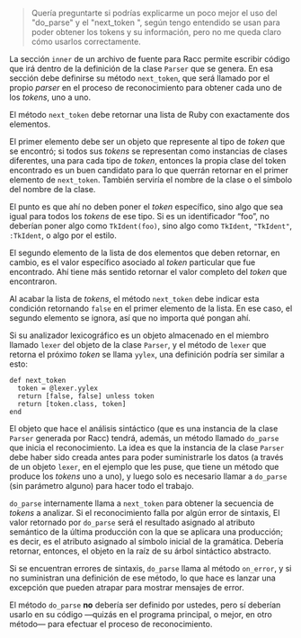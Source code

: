 > Quería preguntarte si podrías explicarme un poco mejor el uso del "do_parse" y el "next_token ", según tengo entendido se usan para poder obtener los tokens y su información, pero no me queda claro cómo usarlos correctamente.

La sección `inner` de un archivo de fuente para Racc permite escribir código que irá dentro de la definición de la clase `Parser` que se genera.  En esa sección debe definirse su método `next_token`, que será llamado por el propio *parser* en el proceso de reconocimiento para obtener cada uno de los *tokens*, uno a uno.

El método `next_token` debe retornar una lista de Ruby con exactamente dos elementos.

El primer elemento debe ser un objeto que represente al tipo de *token* que se encontró; si todos sus *tokens* se representan como instancias de clases diferentes, una para cada tipo de *token*, entonces la propia clase del token encontrado es un buen candidato para lo que querrán retornar en el primer elemento de `next_token`.  También serviría el nombre de la clase o el símbolo del nombre de la clase.

El punto es que ahí no deben poner el *token* específico, sino algo que sea igual para todos los *tokens* de ese tipo.  Si es un identificador “foo”, no deberían poner algo como `TkIdent(foo)`, sino algo como `TkIdent`, `"TkIdent"`, `:TkIdent`, o algo por el estilo.

El segundo elemento de la lista de dos elementos que deben retornar, en cambio, es el valor específico asociado al *token* particular que fue encontrado.  Ahí tiene más sentido retornar el valor completo del *token* que encontraron.

Al acabar la lista de *tokens*, el método `next_token` debe indicar esta condición retornando `false` en el primer elemento de la lista.  En ese caso, el segundo elemento se ignora, así que no importa qué pongan ahí.

Si su analizador lexicográfico es un objeto almacenado en el miembro llamado `lexer` del objeto de la clase `Parser`, y el método de `lexer` que retorna el próximo *token* se llama `yylex`, una definición podría ser similar a esto:

    def next_token
      token = @lexer.yylex
      return [false, false] unless token
      return [token.class, token]
    end



El objeto que hace el análisis sintáctico (que es una instancia de la clase `Parser` generada por Racc) tendrá, además, un método llamado `do_parse` que inicia el reconocimiento.  La idea es que la instancia de la clase `Parser` debe haber sido creada antes para poder suministrarle los datos (a través de un objeto `lexer`, en el ejemplo que les puse, que tiene un método que produce los *tokens* uno a uno), y luego solo es necesario llamar a `do_parse` (sin parámetro alguno) para hacer todo el trabajo.

`do_parse` internamente llama a `next_token` para obtener la secuencia de *tokens* a analizar.  Si el reconocimiento falla por algún error de sintaxis, El valor retornado por `do_parse` será el resultado asignado al atributo semántico de la última producción con la que se aplicara una producción; es decir, es el atributo asignado al símbolo inicial de la gramática.  Debería retornar, entonces, el objeto en la raíz de su árbol sintáctico abstracto.

Si se encuentran errores de sintaxis, `do_parse` llama al método `on_error`, y si no suministran una definición de ese método, lo que hace es lanzar una excepción que pueden atrapar para mostrar mensajes de error.

El método `do_parse` **no** debería ser definido por ustedes, pero sí deberían usarlo en su código —quizás en el programa principal, o mejor, en otro método— para efectuar el proceso de reconocimiento.
